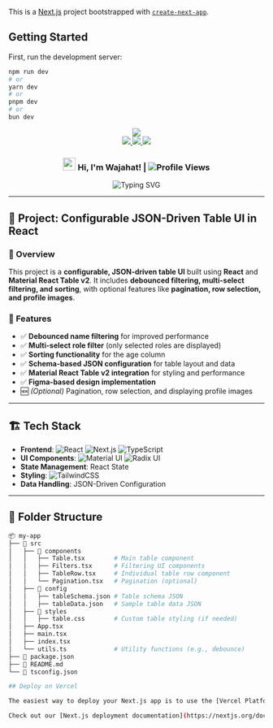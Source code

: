 This is a [Next.js](https://nextjs.org) project bootstrapped with [`create-next-app`](https://nextjs.org/docs/app/api-reference/cli/create-next-app).

## Getting Started

First, run the development server:

```bash
npm run dev
# or
yarn dev
# or
pnpm dev
# or
bun dev
```

<div align="center">
  <img src="https://capsule-render.vercel.app/api?type=waving&color=0:EEFF00,100:a82da8&height=200&section=header&text=Wajahat%20Ali&fontSize=50&fontAlign=75&fontAlignY=35&desc=Full%20Stack%20Developer&descAlign=85&descAlignY=50&animation=fadeIn"/>
</div>

<div align="center">
  <a href="https://wajahatali-seven.vercel.app/">
    <img src="https://img.shields.io/badge/Portfolio-FF5722?style=for-the-badge&logo=todoist&logoColor=white" />
  </a>
  <a href="https://www.linkedin.com/in/wajahat-ali-mern/">
    <img src="https://img.shields.io/badge/LinkedIn-0077B5?style=for-the-badge&logo=linkedin&logoColor=white" />
  </a>
  <a href="mailto:wajhoor2001@gmail.com">
    <img src="https://img.shields.io/badge/Gmail-D14836?style=for-the-badge&logo=gmail&logoColor=white" />
  </a>
</div>

<div align="center">
  <h3>
    <img src="https://media.giphy.com/media/hvRJCLFzcasrR4ia7z/giphy.gif" width="25px" />
    Hi, I'm Wajahat! | <img src="https://komarev.com/ghpvc/?username=your-github-username" alt="Profile Views" />
  </h3>
</div>

<div align="center">
  <img src="https://readme-typing-svg.herokuapp.com?font=Fira+Code&weight=500&size=20&pause=1000&center=true&vCenter=true&width=435&lines=Full+Stack+Developer;AWS+Cloud+Enthusiast;Always+learning+new+things" alt="Typing SVG" />
</div>

---

## 📌 Project: Configurable JSON-Driven Table UI in React

### 🚀 Overview
This project is a **configurable, JSON-driven table UI** built using **React** and **Material React Table v2**. It includes **debounced filtering, multi-select filtering, and sorting**, with optional features like **pagination, row selection, and profile images**.

### 🔧 Features
- ✅ **Debounced name filtering** for improved performance
- ✅ **Multi-select role filter** (only selected roles are displayed)
- ✅ **Sorting functionality** for the age column
- ✅ **Schema-based JSON configuration** for table layout and data
- ✅ **Material React Table v2 integration** for styling and performance
- ✅ **Figma-based design implementation**
- 🆕 *(Optional)* Pagination, row selection, and displaying profile images

---

## 🏗️ Tech Stack

- **Frontend**: ![React](https://img.shields.io/badge/React-20232A?style=for-the-badge&logo=react&logoColor=61DAFB) ![Next.js](https://img.shields.io/badge/next.js-000000?style=for-the-badge&logo=nextdotjs&logoColor=white) ![TypeScript](https://img.shields.io/badge/TypeScript-007ACC?style=for-the-badge&logo=typescript&logoColor=white)
- **UI Components**: ![Material UI](https://img.shields.io/badge/MUI-007FFF?style=for-the-badge&logo=mui&logoColor=white) ![Radix UI](https://img.shields.io/badge/Radix-4A90E2?style=for-the-badge&logo=radix-ui&logoColor=white)
- **State Management**: React State
- **Styling**: ![TailwindCSS](https://img.shields.io/badge/TailwindCSS-38B2AC?style=for-the-badge&logo=tailwind-css&logoColor=white)
- **Data Handling**: JSON-Driven Configuration

---

## 📂 Folder Structure

```bash
📦 my-app
├── 📂 src
│   ├── 📂 components
│   │   ├── Table.tsx        # Main table component
│   │   ├── Filters.tsx      # Filtering UI components
│   │   ├── TableRow.tsx     # Individual table row component
│   │   └── Pagination.tsx   # Pagination (optional)
│   ├── 📂 config
│   │   ├── tableSchema.json # Table schema JSON
│   │   ├── tableData.json   # Sample table data JSON
│   ├── 📂 styles
│   │   ├── table.css        # Custom table styling (if needed)
│   ├── App.tsx
│   ├── main.tsx
│   ├── index.tsx
│   └── utils.ts             # Utility functions (e.g., debounce)
├── 📄 package.json
├── 📄 README.md
└── 📄 tsconfig.json

## Deploy on Vercel

The easiest way to deploy your Next.js app is to use the [Vercel Platform](https://vercel.com/new?utm_medium=default-template&filter=next.js&utm_source=create-next-app&utm_campaign=create-next-app-readme) from the creators of Next.js.

Check out our [Next.js deployment documentation](https://nextjs.org/docs/app/building-your-application/deploying) for more details.
